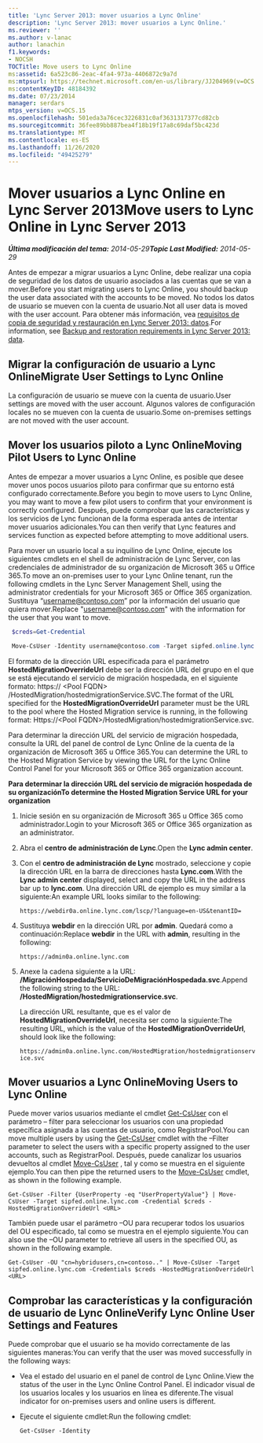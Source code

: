 ```yaml
---
title: 'Lync Server 2013: mover usuarios a Lync Online'
description: 'Lync Server 2013: mover usuarios a Lync Online.'
ms.reviewer: ''
ms.author: v-lanac
author: lanachin
f1.keywords:
- NOCSH
TOCTitle: Move users to Lync Online
ms:assetid: 6a523c86-2eac-4fa4-973a-4406872c9a7d
ms:mtpsurl: https://technet.microsoft.com/en-us/library/JJ204969(v=OCS.15)
ms:contentKeyID: 48184392
ms.date: 07/23/2014
manager: serdars
mtps_version: v=OCS.15
ms.openlocfilehash: 501eda3a76cec3226831c0af3631317377cd82cb
ms.sourcegitcommit: 36fee89bb887bea4f18b19f17a8c69daf5bc423d
ms.translationtype: MT
ms.contentlocale: es-ES
ms.lasthandoff: 11/26/2020
ms.locfileid: "49425279"
---
```

# <a name="move-users-to-lync-online-in-lync-server-2013"></a><span data-ttu-id="ab0d9-103">Mover usuarios a Lync Online en Lync Server 2013</span><span class="sxs-lookup"><span data-stu-id="ab0d9-103">Move users to Lync Online in Lync Server 2013</span></span>

<div data-xmlns="http://www.w3.org/1999/xhtml">

<div class="topic" data-xmlns="http://www.w3.org/1999/xhtml" data-msxsl="urn:schemas-microsoft-com:xslt" data-cs="https://msdn.microsoft.com/">

<div data-asp="https://msdn2.microsoft.com/asp">



</div>

<div id="mainSection">

<div id="mainBody"><span data-ttu-id="ab0d9-104">

<span> </span></span><span class="sxs-lookup"><span data-stu-id="ab0d9-104">

<span> </span></span></span>

<span data-ttu-id="ab0d9-105">_**Última modificación del tema:** 2014-05-29_</span><span class="sxs-lookup"><span data-stu-id="ab0d9-105">_**Topic Last Modified:** 2014-05-29_</span></span>

<span data-ttu-id="ab0d9-106">Antes de empezar a migrar usuarios a Lync Online, debe realizar una copia de seguridad de los datos de usuario asociados a las cuentas que se van a mover.</span><span class="sxs-lookup"><span data-stu-id="ab0d9-106">Before you start migrating users to Lync Online, you should backup the user data associated with the accounts to be moved.</span></span> <span data-ttu-id="ab0d9-107">No todos los datos de usuario se mueven con la cuenta de usuario.</span><span class="sxs-lookup"><span data-stu-id="ab0d9-107">Not all user data is moved with the user account.</span></span> <span data-ttu-id="ab0d9-108">Para obtener más información, vea [requisitos de copia de seguridad y restauración en Lync Server 2013: datos](lync-server-2013-backup-and-restoration-requirements-data.md).</span><span class="sxs-lookup"><span data-stu-id="ab0d9-108">For information, see [Backup and restoration requirements in Lync Server 2013: data](lync-server-2013-backup-and-restoration-requirements-data.md).</span></span>

<div>

## <a name="migrate-user-settings-to-lync-online"></a><span data-ttu-id="ab0d9-109">Migrar la configuración de usuario a Lync Online</span><span class="sxs-lookup"><span data-stu-id="ab0d9-109">Migrate User Settings to Lync Online</span></span>

<span data-ttu-id="ab0d9-110">La configuración de usuario se mueve con la cuenta de usuario.</span><span class="sxs-lookup"><span data-stu-id="ab0d9-110">User settings are moved with the user account.</span></span> <span data-ttu-id="ab0d9-111">Algunos valores de configuración locales no se mueven con la cuenta de usuario.</span><span class="sxs-lookup"><span data-stu-id="ab0d9-111">Some on-premises settings are not moved with the user account.</span></span>

</div>

<div>

## <a name="moving-pilot-users-to-lync-online"></a><span data-ttu-id="ab0d9-112">Mover los usuarios piloto a Lync Online</span><span class="sxs-lookup"><span data-stu-id="ab0d9-112">Moving Pilot Users to Lync Online</span></span>

<span data-ttu-id="ab0d9-113">Antes de empezar a mover usuarios a Lync Online, es posible que desee mover unos pocos usuarios piloto para confirmar que su entorno está configurado correctamente.</span><span class="sxs-lookup"><span data-stu-id="ab0d9-113">Before you begin to move users to Lync Online, you may want to move a few pilot users to confirm that your environment is correctly configured.</span></span> <span data-ttu-id="ab0d9-114">Después, puede comprobar que las características y los servicios de Lync funcionan de la forma esperada antes de intentar mover usuarios adicionales.</span><span class="sxs-lookup"><span data-stu-id="ab0d9-114">You can then verify that Lync features and services function as expected before attempting to move additional users.</span></span>

<span data-ttu-id="ab0d9-115">Para mover un usuario local a su inquilino de Lync Online, ejecute los siguientes cmdlets en el shell de administración de Lync Server, con las credenciales de administrador de su organización de Microsoft 365 u Office 365.</span><span class="sxs-lookup"><span data-stu-id="ab0d9-115">To move an on-premises user to your Lync Online tenant, run the following cmdlets in the Lync Server Management Shell, using the administrator credentials for your Microsoft 365 or Office 365 organization.</span></span> <span data-ttu-id="ab0d9-116">Sustituya “username@contoso.com” por la información del usuario que quiera mover.</span><span class="sxs-lookup"><span data-stu-id="ab0d9-116">Replace "username@contoso.com" with the information for the user that you want to move.</span></span>

   ```PowerShell
    $creds=Get-Credential
   ```

   ```PowerShell
    Move-CsUser -Identity username@contoso.com -Target sipfed.online.lync.com -Credential $creds -HostedMigrationOverrideUrl <URL>
   ```

<span data-ttu-id="ab0d9-117">El formato de la dirección URL especificada para el parámetro **HostedMigrationOverrideUrl** debe ser la dirección URL del grupo en el que se está ejecutando el servicio de migración hospedada, en el siguiente formato: https:// \<Pool FQDN\> /HostedMigration/hostedmigrationService.SVC.</span><span class="sxs-lookup"><span data-stu-id="ab0d9-117">The format of the URL specified for the **HostedMigrationOverrideUrl** parameter must be the URL to the pool where the Hosted Migration service is running, in the following format: Https://\<Pool FQDN\>/HostedMigration/hostedmigrationService.svc.</span></span>

<span data-ttu-id="ab0d9-118">Para determinar la dirección URL del servicio de migración hospedada, consulte la URL del panel de control de Lync Online de la cuenta de la organización de Microsoft 365 u Office 365.</span><span class="sxs-lookup"><span data-stu-id="ab0d9-118">You can determine the URL to the Hosted Migration Service by viewing the URL for the Lync Online Control Panel for your Microsoft 365 or Office 365 organization account.</span></span>

<span data-ttu-id="ab0d9-119">**Para determinar la dirección URL del servicio de migración hospedada de su organización**</span><span class="sxs-lookup"><span data-stu-id="ab0d9-119">**To determine the Hosted Migration Service URL for your organization**</span></span>

1.  <span data-ttu-id="ab0d9-120">Inicie sesión en su organización de Microsoft 365 u Office 365 como administrador.</span><span class="sxs-lookup"><span data-stu-id="ab0d9-120">Login to your Microsoft 365 or Office 365 organization as an administrator.</span></span>

2.  <span data-ttu-id="ab0d9-121">Abra el **centro de administración de Lync**.</span><span class="sxs-lookup"><span data-stu-id="ab0d9-121">Open the **Lync admin center**.</span></span>

3.  <span data-ttu-id="ab0d9-122">Con el **centro de administración de Lync** mostrado, seleccione y copie la dirección URL en la barra de direcciones hasta **Lync.com**.</span><span class="sxs-lookup"><span data-stu-id="ab0d9-122">With the **Lync admin center** displayed, select and copy the URL in the address bar up to **lync.com**.</span></span> <span data-ttu-id="ab0d9-123">Una dirección URL de ejemplo es muy similar a la siguiente:</span><span class="sxs-lookup"><span data-stu-id="ab0d9-123">An example URL looks similar to the following:</span></span>
    
    `https://webdir0a.online.lync.com/lscp/?language=en-US&tenantID=`

4.  <span data-ttu-id="ab0d9-124">Sustituya **webdir** en la dirección URL por **admin**. Quedará como a continuación:</span><span class="sxs-lookup"><span data-stu-id="ab0d9-124">Replace **webdir** in the URL with **admin**, resulting in the following:</span></span>
    
    `https://admin0a.online.lync.com`

5.  <span data-ttu-id="ab0d9-125">Anexe la cadena siguiente a la URL: **/MigraciónHospedada/ServicioDeMigraciónHospedada.svc**.</span><span class="sxs-lookup"><span data-stu-id="ab0d9-125">Append the following string to the URL: **/HostedMigration/hostedmigrationservice.svc**.</span></span>
    
    <span data-ttu-id="ab0d9-126">La dirección URL resultante, que es el valor de **HostedMigrationOverrideUrl**, necesita ser como la siguiente:</span><span class="sxs-lookup"><span data-stu-id="ab0d9-126">The resulting URL, which is the value of the **HostedMigrationOverrideUrl**, should look like the following:</span></span>
    
    `https://admin0a.online.lync.com/HostedMigration/hostedmigrationservice.svc`

</div>

<div>

## <a name="moving-users-to-lync-online"></a><span data-ttu-id="ab0d9-127">Mover usuarios a Lync Online</span><span class="sxs-lookup"><span data-stu-id="ab0d9-127">Moving Users to Lync Online</span></span>

<span data-ttu-id="ab0d9-128">Puede mover varios usuarios mediante el cmdlet [Get-CsUser](https://docs.microsoft.com/powershell/module/skype/Get-CsUser) con el parámetro – filter para seleccionar los usuarios con una propiedad específica asignada a las cuentas de usuario, como RegistrarPool.</span><span class="sxs-lookup"><span data-stu-id="ab0d9-128">You can move multiple users by using the [Get-CsUser](https://docs.microsoft.com/powershell/module/skype/Get-CsUser) cmdlet with the –Filter parameter to select the users with a specific property assigned to the user accounts, such as RegistrarPool.</span></span> <span data-ttu-id="ab0d9-129">Después, puede canalizar los usuarios devueltos al cmdlet [Move-CsUser](https://docs.microsoft.com/powershell/module/skype/Move-CsUser) , tal y como se muestra en el siguiente ejemplo.</span><span class="sxs-lookup"><span data-stu-id="ab0d9-129">You can then pipe the returned users to the [Move-CsUser](https://docs.microsoft.com/powershell/module/skype/Move-CsUser) cmdlet, as shown in the following example.</span></span>

    Get-CsUser -Filter {UserProperty -eq "UserPropertyValue"} | Move-CsUser -Target sipfed.online.lync.com -Credential $creds -HostedMigrationOverrideUrl <URL>

<span data-ttu-id="ab0d9-130">También puede usar el parámetro –OU para recuperar todos los usuarios del OU especificado, tal como se muestra en el ejemplo siguiente.</span><span class="sxs-lookup"><span data-stu-id="ab0d9-130">You can also use the –OU parameter to retrieve all users in the specified OU, as shown in the following example.</span></span>

    Get-CsUser -OU "cn=hybridusers,cn=contoso.." | Move-CsUser -Target sipfed.online.lync.com -Credentials $creds -HostedMigrationOverrideUrl <URL>

</div>

<div>

## <a name="verify-lync-online-user-settings-and-features"></a><span data-ttu-id="ab0d9-131">Comprobar las características y la configuración de usuario de Lync Online</span><span class="sxs-lookup"><span data-stu-id="ab0d9-131">Verify Lync Online User Settings and Features</span></span>

<span data-ttu-id="ab0d9-132">Puede comprobar que el usuario se ha movido correctamente de las siguientes maneras:</span><span class="sxs-lookup"><span data-stu-id="ab0d9-132">You can verify that the user was moved successfully in the following ways:</span></span>

  - <span data-ttu-id="ab0d9-133">Vea el estado del usuario en el panel de control de Lync Online.</span><span class="sxs-lookup"><span data-stu-id="ab0d9-133">View the status of the user in the Lync Online Control Panel.</span></span> <span data-ttu-id="ab0d9-134">El indicador visual de los usuarios locales y los usuarios en línea es diferente.</span><span class="sxs-lookup"><span data-stu-id="ab0d9-134">The visual indicator for on-premises users and online users is different.</span></span>

  - <span data-ttu-id="ab0d9-135">Ejecute el siguiente cmdlet:</span><span class="sxs-lookup"><span data-stu-id="ab0d9-135">Run the following cmdlet:</span></span>
    
        Get-CsUser -Identity

<span data-ttu-id="ab0d9-136"></div>

</div>

<span> </span>

</div>

</div>

</span><span class="sxs-lookup"><span data-stu-id="ab0d9-136"></div>

</div>

<span> </span>

</div>

</div>

</span></span></div>


